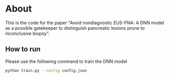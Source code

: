 # About
This is the code for the paper "Avoid nondiagnostic EUS-FNA: A DNN model as a possible gatekeeper to distinguish pancreatic lesions prone to inconclusive biopsy".
## How to run
Please use the following command to train the DNN model
```bash
python train.py --config config.json
```
